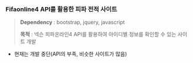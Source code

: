 ### Fifaonline4 API를 활용한 피파 전적 사이트
> **Dependency** : bootstrap, jquery, javascript
> 
> **목적**  : 넥슨 피파온라인4 API를 활용하여 아이디별 정보를 확인할 수 있는 사이트 개발
- 현재는 개발 중단(API의 부족, 비슷한 사이트가 많음)
